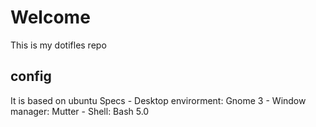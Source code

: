 # Welcome
This is my dotifles repo
## config
It is based on ubuntu
Specs
    - Desktop envirorment: Gnome 3
    - Window manager: Mutter
    - Shell: Bash 5.0
    